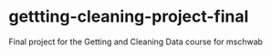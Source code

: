 # gettting-cleaning-project-final
Final project for the Getting and Cleaning Data course for mschwab

